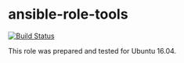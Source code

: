 # ansible-role-tools

[![Build Status](https://travis-ci.com/iroquoisorg/ansible-role-tools.svg?branch=master)](https://travis-ci.com/iroquoisorg/ansible-role-tools)

This role was prepared and tested for Ubuntu 16.04.
